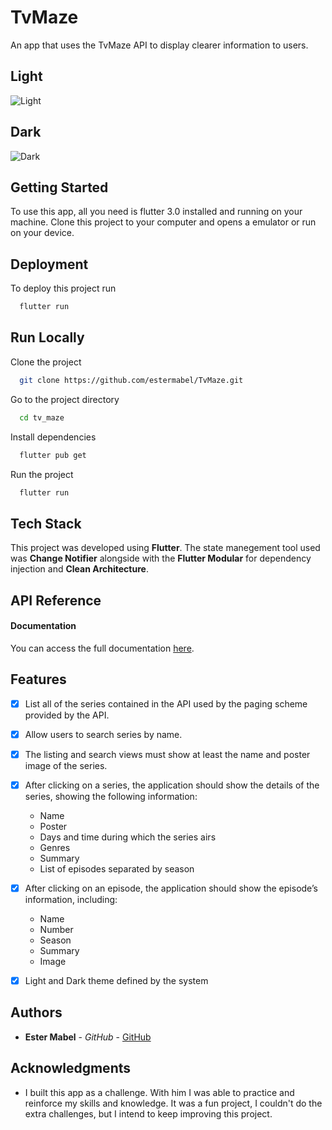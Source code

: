 # TvMaze

An app that uses the TvMaze API to display clearer information to users.

## Light

![Light](https://user-images.githubusercontent.com/51540772/219980781-9f7ec44e-5b76-4ed1-946a-134f4a64b413.png)

## Dark

![Dark](https://user-images.githubusercontent.com/51540772/219980792-9b786db7-e7bd-4280-afaa-0a9079287761.png)

## Getting Started

To use this app, all you need is flutter 3.0 installed and running on your machine. Clone this project to your computer and opens a emulator or run on your device.

## Deployment

To deploy this project run

```bash
  flutter run
```

  
## Run Locally

Clone the project

```bash
  git clone https://github.com/estermabel/TvMaze.git
```

Go to the project directory

```bash
  cd tv_maze
```

Install dependencies

```bash
  flutter pub get
```

Run the project

```bash
  flutter run
```


## Tech Stack

This project was developed using **Flutter**. The state manegement tool used was **Change Notifier** alongside with the **Flutter Modular** for dependency injection and **Clean Architecture**.

## API Reference

#### Documentation

You can access the full documentation [here](https://www.tvmaze.com/api#show-episode-list).

  
## Features

- [X] List all of the series contained in the API used by the paging scheme provided by the API.
- [X] Allow users to search series by name.
- [X] The listing and search views must show at least the name and poster image of the
series.
- [X] After clicking on a series, the application should show the details of the series, showing
the following information:
  - Name
  - Poster
  - Days and time during which the series airs
  - Genres
  - Summary
  - List of episodes separated by season
- [X] After clicking on an episode, the application should show the episode’s information, including:
  - Name
  - Number
  - Season
  - Summary
  - Image
- [X] Light and Dark theme defined by the system


## Authors

* **Ester Mabel** - *GitHub* - [GitHub](https://github.com/estermabel)

## Acknowledgments

* I built this app as a challenge. With him I was able to practice and reinforce my skills and knowledge. It was a fun project, I couldn't do the extra challenges, but I intend to keep improving this project.
